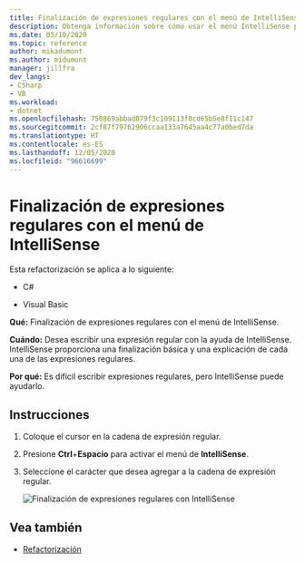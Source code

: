 ```yaml
---
title: Finalización de expresiones regulares con el menú de IntelliSense
description: Obtenga información sobre cómo usar el menú IntelliSense para escribir una expresión regular con la ayuda de IntelliSense.
ms.date: 03/10/2020
ms.topic: reference
author: mikadumont
ms.author: midumont
manager: jillfra
dev_langs:
- CSharp
- VB
ms.workload:
- dotnet
ms.openlocfilehash: 750869abbad079f3c109113f8cd65b5e8f11c147
ms.sourcegitcommit: 2cf87f79762906ccaa133a7645aa4c77a0bed7da
ms.translationtype: HT
ms.contentlocale: es-ES
ms.lasthandoff: 12/05/2020
ms.locfileid: "96616699"
---
```

# <a name="regex-completion-through-intellisense-menu"></a>Finalización de expresiones regulares con el menú de IntelliSense

Esta refactorización se aplica a lo siguiente:

- C#

- Visual Basic

**Qué:** Finalización de expresiones regulares con el menú de IntelliSense.

**Cuándo:** Desea escribir una expresión regular con la ayuda de IntelliSense. IntelliSense proporciona una finalización básica y una explicación de cada una de las expresiones regulares. 

**Por qué:** Es difícil escribir expresiones regulares, pero IntelliSense puede ayudarlo.

## <a name="how-to"></a>Instrucciones

1. Coloque el cursor en la cadena de expresión regular.
2. Presione **Ctrl**+**Espacio** para activar el menú de **IntelliSense**.
3. Seleccione el carácter que desea agregar a la cadena de expresión regular.

   ![Finalización de expresiones regulares con IntelliSense](../media/regex-completion-intellisense.png)

## <a name="see-also"></a>Vea también

- [Refactorización](../refactoring-in-visual-studio.md)
